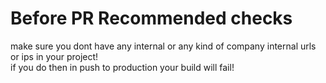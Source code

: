 # Before PR Recommended checks

make sure you dont have any internal or any kind of company internal urls or ips in your project!\
if you do then in push to production your build will fail!